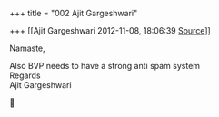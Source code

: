 +++
title = "002 Ajit Gargeshwari"

+++
[[Ajit Gargeshwari	2012-11-08, 18:06:39 [Source](https://groups.google.com/g/bvparishat/c/HbmzKkEJqs8)]]



Namaste,  
  
Also BVP needs to have a strong anti spam system  
Regards  
Ajit Gargeshwari  




